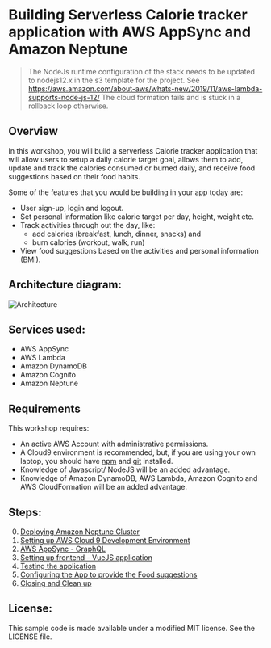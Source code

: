 # Building Serverless Calorie tracker application with AWS AppSync and Amazon Neptune

> The NodeJs runtime configuration of the stack needs to be updated to nodejs12.x in the s3 template for the project. See https://aws.amazon.com/about-aws/whats-new/2019/11/aws-lambda-supports-node-js-12/
> The cloud formation fails and is stuck in a rollback loop otherwise.

## Overview 

In this workshop, you will build a serverless Calorie tracker application that will allow users to setup a daily calorie target goal, allows them to add, update and track the calories consumed or burned daily, and receive food suggestions based on their food habits.

Some of the features that you would be building in your app today are:
- User sign-up, login and logout.
- Set personal information like calorie target per day, height, weight etc.
- Track activities through out the day, like:
  - add calories (breakfast, lunch, dinner, snacks) and 
  - burn calories (workout, walk, run)
- View food suggestions based on the activities and personal information (BMI).

## Architecture diagram:

![Architecture](./images/architecturev1.png)

## Services used:
- AWS AppSync
- AWS Lambda
- Amazon DynamoDB
- Amazon Cognito
- Amazon Neptune

## Requirements

This workshop requires:

- An active AWS Account with administrative permissions.
- A Cloud9 environment is recommended, but, if you are using your own laptop, you should have [npm](https://docs.npmjs.com/getting-started/installing-node) and [git](https://git-scm.com/book/en/v2/Getting-Started-Installing-Git) installed.
- Knowledge of Javascript/ NodeJS will be an added advantage.
- Knowledge of Amazon DynamoDB, AWS Lambda, Amazon Cognito and AWS CloudFormation will be an added advantage.

## Steps:
0. [Deploying Amazon Neptune Cluster](./0_NEPTUNE/README.md)
1. [Setting up AWS Cloud 9 Development Environment](./1_AWS_Cloud9/README.md)
2. [AWS AppSync - GraphQL](./2_APPSYNC/README.md)
3. [Setting up frontend - VueJS application](./3_FRONTEND_APP/README.md)
4. [Testing the application](./4_TESTING/README.md)
5. [Configuring the App to provide the Food suggestions ](./5_NEPTUNE_SUGGESTIONS/README.md)
6. [Closing and Clean up](./6_CLEANUP/README.md)

## License:

This sample code is made available under a modified MIT license. See the LICENSE file.
